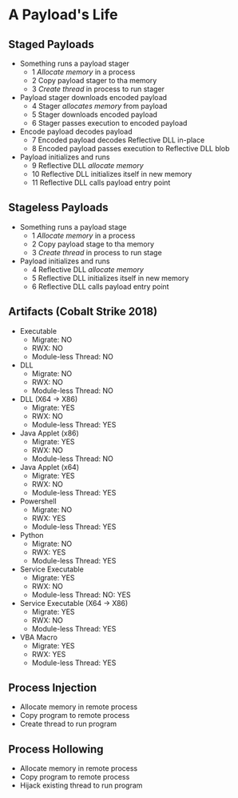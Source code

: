 # A Payload's Life

## Staged Payloads
- Something runs a payload stager
	- 1 *Allocate memory* in a process
	- 2 Copy payload stager to tha memory
	- 3 *Create thread* in process to run stager
- Payload stager downloads encoded payload
	- 4 Stager *allocates memory* from payload
	- 5 Stager downloads encoded payload
	- 6 Stager passes execution to encoded payload
- Encode payload decodes payload
	- 7 Encoded payload decodes Reflective DLL in-place
	- 8 Encoded payload passes execution to Reflective DLL blob
- Payload initializes and runs
	- 9 Reflective DLL *allocate memory*
	- 10 Reflective DLL initializes itself in new memory
	- 11 Reflective DLL calls payload entry point

## Stageless Payloads
- Something runs a payload stage
	- 1 *Allocate memory* in a process
	- 2 Copy payload stage to tha memory
	- 3 *Create thread* in process to run stage
- Payload initializes and runs
	- 4 Reflective DLL *allocate memory*
	- 5 Reflective DLL initializes itself in new memory
	- 6 Reflective DLL calls payload entry point


## Artifacts (Cobalt Strike 2018)
- Executable
	- Migrate: NO
	- RWX: NO
	- Module-less Thread: NO
- DLL
	- Migrate: NO
	- RWX: NO
	- Module-less Thread: NO
- DLL (X64 -> X86)
	- Migrate: YES
	- RWX: NO
	- Module-less Thread: YES
- Java Applet (x86)
	- Migrate: YES
	- RWX: NO
	- Module-less Thread: NO
- Java Applet (x64)
	- Migrate: YES
	- RWX: NO
	- Module-less Thread: YES
- Powershell
	- Migrate: NO
	- RWX: YES
	- Module-less Thread: YES
- Python
	- Migrate: NO
	- RWX: YES
	- Module-less Thread: YES
- Service Executable
	- Migrate: YES
	- RWX: NO
	- Module-less Thread: NO: YES
- Service Executable (X64 -> X86)
	- Migrate: YES
	- RWX: NO
	- Module-less Thread: YES
- VBA Macro
	- Migrate: YES
	- RWX: YES
	- Module-less Thread: YES

## Process Injection
- Allocate memory in remote process
- Copy program to remote process
- Create thread to run program

## Process Hollowing
- Allocate memory in remote process
- Copy program to remote process
- Hijack existing thread to run program


